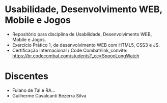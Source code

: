 # Usabilidade, Desenvolvimento WEB, Mobile e Jogos
- Repositório para disciplina de Usabilidade, Desenvolvimento WEB, Mobile e Jogos.
- Exercício Prático 1, de desenvolvimento WEB com HTML5, CSS3 e JS.
- Certificação Internacional / Code Combat/link_convite: https://br.codecombat.com/students?_cc=SpoonLongWatch 

# Discentes
- Fulano de Tal e RA...
- Guilherme Cavalcanti Bezerra Silva
